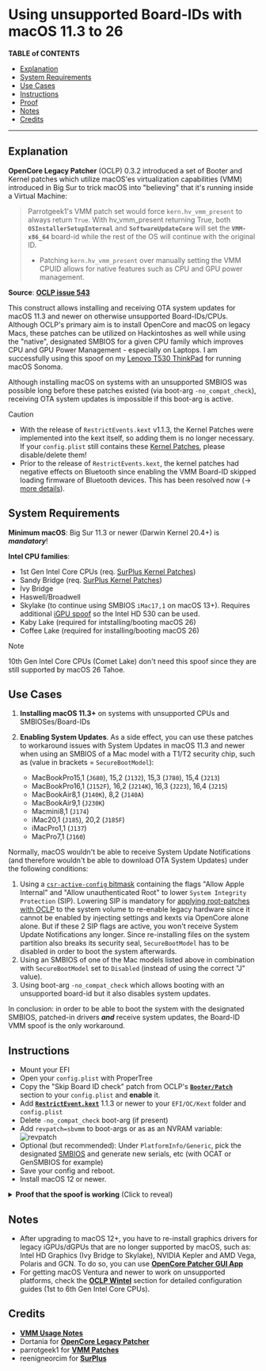 # Using unsupported Board-IDs with macOS 11.3 to 26

**TABLE of CONTENTS**

- [Explanation](#explanation)
- [System Requirements](#system-requirements)
- [Use Cases](#use-cases)
- [Instructions](#instructions)
- [Proof](#proof)
- [Notes](#notes)
- [Credits](#credits)

---

## Explanation
**OpenCore Legacy Patcher** (OCLP) 0.3.2 introduced a set of Booter and Kernel patches which utilize macOS'es virtualization capabilities (VMM) introduced in Big Sur to trick macOS into "believing" that it's running inside a Virtual Machine:

> Parrotgeek1's VMM patch set would force `kern.hv_vmm_present` to always return `True`. With hv_vmm_present returning True, both **`OSInstallerSetupInternal`** and **`SoftwareUpdateCore`** will set the **`VMM-x86_64`** board-id while the rest of the OS will continue with the original ID.
>
> - Patching `kern.hv_vmm_present` over manually setting the VMM CPUID allows for native features such as CPU and GPU power management.

**Source**: [**OCLP issue 543**](https://github.com/dortania/OpenCore-Legacy-Patcher/issues/543)

This construct allows installing and receiving OTA system updates for macOS 11.3 and newer on otherwise unsupported Board-IDs/CPUs. Although OCLP's primary aim is to install OpenCore and macOS on legacy Macs, these patches can be utilized on Hackintoshes as well while using the "native", designated SMBIOS for a given CPU family which improves CPU and GPU Power Management - especially on Laptops. I am successfully using this spoof on my [Lenovo T530 ThinkPad](https://github.com/5T33Z0/Lenovo-T530-Hackinosh-OpenCore) for running macOS Sonoma.

Although installing macOS on systems with an unsupported SMBIOS was possible long before these patches existed (via boot-arg `-no_compat_check`), receiving OTA system updates is impossible if this boot-arg is active.

> [!CAUTION]
>
> - With the release of `RestrictEvents.kext` v1.1.3, the Kernel Patches were implemented into the kext itself, so adding them is no longer necessary. If your `config.plist` still contains these [Kernel Patches](https://github.com/dortania/OpenCore-Legacy-Patcher/blob/main/payloads/Config/config.plist#L2163-L2282), please disable/delete them! 
> - Prior to the release of `RestrictEvents.kext`, the kernel patches had negative effects on Bluetooth since enabling the VMM Board-ID skipped loading firmware of Bluetooth devices. This has been resolved now (&rarr; [more details](https://github.com/dortania/OpenCore-Legacy-Patcher/issues/1076)).

## System Requirements
**Minimum macOS**: Big Sur 11.3 or newer (Darwin Kernel 20.4+) is ***mandatory***!

**Intel CPU families**:

- 1st Gen Intel Core CPUs (req. [SurPlus Kernel Patches](https://github.com/dortania/OpenCore-Legacy-Patcher/blob/main/payloads/Config/config.plist#L2103-L2162))
- Sandy Bridge (req. [SurPlus Kernel Patches](https://github.com/dortania/OpenCore-Legacy-Patcher/blob/main/payloads/Config/config.plist#L2103-L2162))
- Ivy Bridge
- Haswell/Broadwell
- Skylake (to continue using SMBIOS `iMac17,1` on macOS 13+). Requires additional [iGPU spoof](https://github.com/5T33Z0/OC-Little-Translated/tree/main/11_Graphics/iGPU/Skylake_Spoofing_macOS13) so the Intel HD 530 can be used.
- Kaby Lake (required for intstalling/booting macOS 26)
- Coffee Lake (required for installing/booting macOS 26)

> [!NOTE]
>
> 10th Gen Intel Core CPUs (Comet Lake) don't need this spoof since they are still supported by macOS 26 Tahoe.

## Use Cases
1. **Installing macOS 11.3+** on systems with unsupported CPUs and SMBIOSes/Board-IDs
2. **Enabling System Updates**. As a side effect, you can use these patches to workaround issues with System Updates in macOS 11.3 and newer when using an SMBIOS of a Mac model with a T1/T2 security chip, such as (value in brackets = `SecureBootModel`):

	- MacBookPro15,1 (`J680`), 15,2 (`J132`), 15,3 (`J780`), 15,4 (`J213`)
	- MacBookPro16,1 (`J152F`), 16,2 (`J214K`), 16,3 (`J223`), 16,4 (`J215`)
	- MacBookAir8,1 (`J140K`), 8,2 (`J140A`)
	- MacBookAir9,1 (`J230K`)
	- Macmini8,1 (`J174`)
	- iMac20,1 (`J185`), 20,2 (`J185F`)
	- iMacPro1,1 (`J137`)
	- MacPro7,1 (`J160`)

Normally, macOS wouldn't be able to receive System Update Notifications (and therefore wouldn't be able to download OTA System Updates) under the following conditions:

1. Using a [`csr-active-config` bitmask](/Content/B_OC_Calculators/SIP_Flags_Explained.md) containing the flags "Allow Apple Internal" and "Allow unauthenticated Root" to lower `System Integrity Protection` (SIP). Lowering SIP is mandatory for [applying root-patches with OCLP](https://dortania.github.io/OpenCore-Legacy-Patcher/PATCHEXPLAIN.html#on-disk-patches) to the system volume to re-enable legacy hardware since it cannot be enabled by injecting settings and kexts via OpenCore alone alone. But if these 2 SIP flags are active, you won't receive System Update Notifications any longer. Since re-installing files on the system partition also breaks its security seal, `SecureBootModel` has to be disabled in order to boot the system afterwards.
2. Using an SMBIOS of one of the Mac models listed above in combination with `SecureBootModel` set to `Disabled` (instead of using the correct "J" value).
3. Using boot-arg `-no_compat_check` which allows booting with an unsupported board-id but it also disables system updates.

In conclusion: in order to be able to boot the system with the designated SMBIOS, patched-in drivers ***and*** receive system updates, the Board-ID VMM spoof is the only workaround.
	
## Instructions
- Mount your EFI
- Open your `config.plist` with ProperTree
- Copy the "Skip Board ID check" patch from OCLP's [**`Booter/Patch`**](https://github.com/dortania/OpenCore-Legacy-Patcher/blob/main/payloads/Config/config.plist#L220-L243) section to your `config.plist` and **enable** it. 
- Add [**`RestrictEvent.kext`**](https://github.com/acidanthera/RestrictEvents/releases) 1.1.3 or newer to your `EFI/OC/Kext` folder and `config.plist`
- Delete `-no_compat_check` boot-arg (if present)
- Add `revpatch=sbvmm` to boot-args or as as an NVRAM variable: <br> ![revpatch](https://github.com/5T33Z0/OC-Little-Translated/assets/76865553/a1ee759c-ced4-4669-97b4-9be8833fe57b)
- Optional (but recommended): Under `PlatformInfo/Generic`, pick the designated [SMBIOS](/Content/14_OCLP_Wintel/CPU_to_SMBIOS.md) and generate new serials, etc (with OCAT or GenSMBIOS for example) 
- Save your config and reboot.
- Install macOS 12 or newer.

<details>
<summary><strong>Proof that the spoof is working</strong> (Click to reveal)</summary><br>
## Proof
I tested the Board-id vmm spoof on my Lenovo T530 Notebook (Ivy Bridge), using the `MacBookPro10,1` SMBIOS, which is officially not compatible with macOS Monterey. After rebooting, the system started without using `-no_compat_check` boot-arg, as you can see here:

![Proof01](https://user-images.githubusercontent.com/76865553/139529766-87daac84-126e-4dfc-ac1d-37e4730e0bbf.png)

Terminal shows the currently used Board-ID which belongs to the `MacBookPro10,1` SMBIOS as you can see in Clover Configurator. Usually, running macOS 12+ would require SMBIOS `MacBookPro11,4` which uses a different Board-ID:

![boardid](https://github.com/5T33Z0/OC-Little-Translated/assets/76865553/79e6ae79-5c4b-4a41-b84e-29e4ac2d78b3)

Next, I checked for updates and was offered macOS 12.1 beta:

![Proof03](https://user-images.githubusercontent.com/76865553/139529788-d8ca770e-f8c2-49a8-a44e-908137f5e45c.png)
  
Which I installed…
  
![Proof04](https://user-images.githubusercontent.com/76865553/139529792-d92e52d3-5f91-4044-b788-730d603327b3.png)

Installation went smoothly and macOS 12.1 booted without issues:

![About](https://user-images.githubusercontent.com/76865553/139529802-3ea61297-7c7b-4369-8c21-4160b437f1a6.png)
</details>

## Notes
- After upgrading to macOS 12+, you have to re-install graphics drivers for legacy iGPUs/dGPUs that are no longer supported by macOS, such as: Intel HD Graphics (Ivy Bridge to Skylake), NVIDIA Kepler and AMD Vega, Polaris and GCN. To do so, you can use [**OpenCore Patcher GUI App**](https://github.com/dortania/OpenCore-Legacy-Patcher/releases)
- For getting macOS Ventura and newer to work on unsupported platforms, check the [**OCLP Wintel**](/Content/14_OCLP_Wintel/README.md) section for detailed configuration guides (1st to 6th Gen Intel Core CPUs).

## Credits
- [**VMM Usage Notes**](https://github.com/dortania/OpenCore-Legacy-Patcher/issues/543#issuecomment-953441283)
- Dortania for [**OpenCore Legacy Patcher**](https://github.com/dortania/OpenCore-Legacy-Patcher)
- parrotgeek1 for [**VMM Patches**](https://github.com/dortania/OpenCore-Legacy-Patcher/blob/4a8f61a01da72b38a4b2250386cc4b497a31a839/payloads/Config/config.plist#L1222-L1281)
- reenigneorcim for [**SurPlus**](https://github.com/reenigneorcim/SurPlus)
